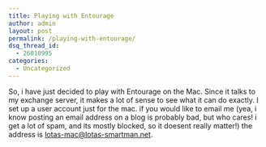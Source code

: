 ```yaml
---
title: Playing with Entourage
author: admin
layout: post
permalink: /playing-with-entourage/
dsq_thread_id:
  - 26010995
categories:
  - Uncategorized
---
```

So, i have just decided to play with Entourage on the Mac. Since it talks to my exchange server, it makes a lot of sense to see what it can do exactly. I set up a user account just for the mac. if you would like to email me (yea, i know posting an email address on a blog is probably bad, but who cares! i get a lot of spam, and its mostly blocked, so it doesent really matter!) the address is lotas-mac@lotas-smartman.net.
